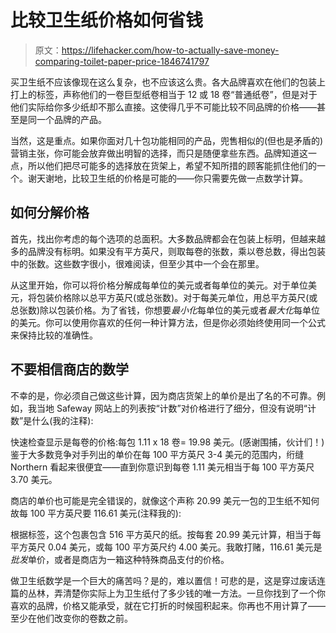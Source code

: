 # 比较卫生纸价格如何省钱

> 原文：<https://lifehacker.com/how-to-actually-save-money-comparing-toilet-paper-price-1846741797>

买卫生纸不应该像现在这么复杂，也不应该这么贵。各大品牌喜欢在他们的包装上打上的标签，声称他们的一卷巨型纸卷相当于 12 或 18 卷“普通纸卷”，但是对于他们实际给你多少纸却不那么直接。这使得几乎不可能比较不同品牌的价格——甚至是同一个品牌的产品。



当然，这是重点。如果你面对几十包功能相同的产品，兜售相似的(但也是矛盾的)营销主张，你可能会放弃做出明智的选择，而只是随便拿些东西。品牌知道这一点，所以他们把尽可能多的选择放在货架上，希望不知所措的顾客能抓住他们的一个。谢天谢地，比较卫生纸的价格是可能的——你只需要先做一点数学计算。

## 如何分解价格

首先，找出你考虑的每个选项的总面积。大多数品牌都会在包装上标明，但越来越多的品牌没有标明。如果没有平方英尺，则取每卷的张数，乘以卷总数，得出包装中的张数。这些数字很小，很难阅读，但至少其中一个会在那里。

从这里开始，你可以将价格分解成每单位的美元或者每单位的美元。对于单位美元，将包装价格除以总平方英尺(或总张数)。对于每美元单位，用总平方英尺(或总张数)除以包装价格。为了省钱，你想要*最小化*每单位的美元或者*最大化*每单位的美元。你可以使用你喜欢的任何一种计算方法，但是你必须始终使用同一个公式来保持比较的准确性。

## 不要相信商店的数学

不幸的是，你必须自己做这些计算，因为商店货架上的单价是出了名的不可靠。例如，我当地 Safeway 网站上的列表按“计数”对价格进行了细分，但没有说明“计数”是什么(我的注释):

快速检查显示是每卷的价格:每包 1.11 x 18 卷= 19.98 美元。(感谢围捕，伙计们！)鉴于大多数竞争对手列出的单价在每 100 平方英尺 3-4 美元的范围内，绗缝 Northern 看起来很便宜——直到你意识到每卷 1.11 美元相当于每 100 平方英尺 3.70 美元。

商店的单价也可能是完全错误的，就像这个声称 20.99 美元一包的卫生纸不知何故每 100 平方英尺要 116.61 美元(注释我的):

根据标签，这个包裹包含 516 平方英尺的纸。按每套 20.99 美元计算，相当于每平方英尺 0.04 美元，或每 100 平方英尺约 4.00 美元。我敢打赌，116.61 美元是*批发*单价，或者是商店为一箱这种特殊商品支付的价格。

做卫生纸数学是一个巨大的痛苦吗？是的，难以置信！可悲的是，这是穿过废话连篇的丛林，弄清楚你实际上为卫生纸付了多少钱的唯一方法。一旦你找到了一个你喜欢的品牌，价格又能承受，就在它打折的时候囤积起来。你再也不用计算了——至少在他们改变你的卷数之前。
